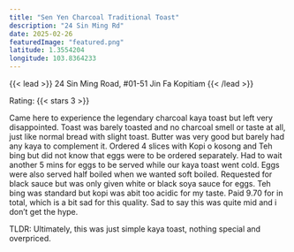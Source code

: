 ```yaml
---
title: "Sen Yen Charcoal Traditional Toast"
description: "24 Sin Ming Rd"
date: 2025-02-26
featuredImage: "featured.png"
latitude: 1.3554204
longitude: 103.8364233
---
```


{{< lead >}}
24 Sin Ming Road, #01-51 Jin Fa Kopitiam
{{< /lead >}}

Rating: {{< stars 3 >}}

Came here to experience the legendary charcoal kaya toast but left very disappointed. Toast was barely toasted and no charcoal smell or taste at all, just like normal bread with slight toast. Butter was very good but barely had any kaya to complement it. Ordered 4 slices with Kopi o kosong and Teh bing but did not know that eggs were to be ordered separately. Had to wait another 5 mins for eggs to be served while our kaya toast went cold. Eggs were also served half boiled when we wanted soft boiled. Requested for black sauce but was only given white or black soya sauce for eggs. Teh bing was standard but kopi was abit too acidic for my taste. Paid 9.70 for in total, which is a bit sad for this quality. Sad to say this was quite mid and i don’t get the hype.

TLDR: Ultimately, this was just simple kaya toast, nothing special and overpriced.